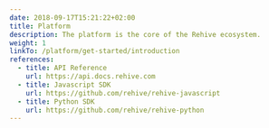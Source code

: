 ```yaml
---
date: 2018-09-17T15:21:22+02:00
title: Platform
description: The platform is the core of the Rehive ecosystem.
weight: 1
linkTo: /platform/get-started/introduction
references:
  - title: API Reference
    url: https://api.docs.rehive.com
  - title: Javascript SDK
    url: https://github.com/rehive/rehive-javascript
  - title: Python SDK
    url: https://github.com/rehive/rehive-python
---
```

